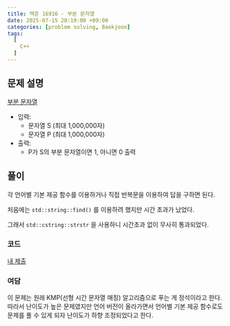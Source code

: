 ```yaml
---
title: 백준 16916 - 부분 문자열
date: 2025-07-15 20:19:00 +09:00
categories: [problem solving, Baekjoon]
tags:
  [
    C++
  ]
---
```

## 문제 설명
[부분 문자열](https://www.acmicpc.net/problem/16916)
- 입력:
  - 문자열 S (최대 1,000,000자)
  - 문자열 P (최대 1,000,000자)
- 출력:
  - P가 S의 부분 문자열이면 1, 아니면 0 출력  

## 풀이
각 언어별 기본 제공 함수를 이용하거나 직접 반복문을 이용하여 답을 구하면 된다.  

처음에는 ```std::string::find()``` 를 이용하려 했지만 시간 초과가 났었다.  

그래서 ```std::cstring::strstr``` 을 사용하니 시간초과 없이 무사히 통과되었다.

### 코드
[내 제출](https://www.acmicpc.net/source/96369760)  

### 여담
이 문제는 원래 KMP(선형 시간 문자열 매칭) 알고리즘으로 푸는 게 정석이라고 한다.  
따라서 난이도가 높은 문제였지만 언어 버전이 올라가면서 언어별 기본 제공 함수로도 문제를 풀 수 있게 되자 난이도가 하향 조정되었다고 한다.